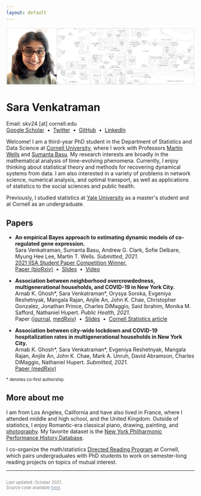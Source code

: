 ```yaml
---
layout: default
---
```


<picture>
    <source media="(min-width: 551px)" srcset="files/Banner.png">
    <source media="(max-width: 550px)" srcset="files/Banner-Resized.png">
    <img src="files/Banner.png" style="max-width: 100%;">
</picture>

# Sara Venkatraman

<p style="margin:0pt">
Email: skv24 [at] cornell.edu <br>
<a href="https://scholar.google.com/citations?user=Ywm1z54AAAAJ&hl=en">Google Scholar</a> &nbsp;&#8226;&nbsp;
<a href="https://twitter.com/SaraVenkatraman">Twitter</a> &nbsp;&#8226;&nbsp;
<a href="https://github.com/sara-venkatraman">GitHub</a> &nbsp;&#8226;&nbsp;
<a href="https://www.linkedin.com/in/saravenkatraman">LinkedIn</a>
</p>

Welcome! I am a third-year PhD student in the Department of Statistics and Data Science at [Cornell University](https://stat.cornell.edu), where I work with Professors [Martin Wells](https://stat.cornell.edu/people/faculty/martin-wells) and [Sumanta Basu](http://faculty.bscb.cornell.edu/~basu/). My research interests are broadly in the mathematical analysis of time-evolving phenomena. Currently, I enjoy thinking about statistical theory and methods for recovering dynamical systems from data. I am also interested in a variety of problems in network science, numerical analysis, and optimal transport, as well as applications of statistics to the social sciences and public health. 

Previously, I studied statistics at [Yale University](https://statistics.yale.edu) as a master's student and at Cornell as an undergraduate.

## Papers

* **An empirical Bayes approach to estimating dynamic models of co-regulated gene expression.** \
Sara Venkatraman, Sumanta Basu, Andrew G. Clark, Sofie Delbare, Myung Hee Lee, Martin T. Wells. *Submitted, 2021.* \
[2021 IISA Student Paper Competition Winner.](https://stat.cornell.edu/news/venkatraman-lands-student-research-award) \
[Paper (bioRxiv)](https://www.biorxiv.org/content/10.1101/2021.07.08.451684v1) &nbsp;&#8226;&nbsp;
[Slides](/files/slides/BayesianGeneDynamics.pdf) &nbsp;&#8226;&nbsp; 
[Video](https://www.youtube.com/watch?v=-OyCig5lKUA)

* **Association between neighborhood overcrowdedness, multigenerational households, and COVID-19 in New York City.** \
Arnab K. Ghosh\*, Sara Venkatraman\*, Orysya Soroka, Evgeniya Reshetnyak, Mangala Rajan, Anjile An, John K. Chae, Christopher Gonzalez, Jonathan Prince, Charles DiMaggio, Said Ibrahim, Monika M. Safford, Nathaniel Hupert. *Public Health, 2021.* \
Paper ([journal](https://authors.elsevier.com/sd/article/S0033-3506(21)00309-7), [medRxiv](https://www.medrxiv.org/content/10.1101/2021.06.14.21258904v1)) &nbsp;&#8226;&nbsp;
[Slides](/files/slides/COVID19Dynamics.pdf) &nbsp;&#8226;&nbsp;
[Cornell Statistics article](https://stat.cornell.edu/news/cornell-statisticians-physicians-team-fight-covid-19)

* **Association between city-wide lockdown and COVID-19 hospitalization rates in multigenerational households in New York City.**\
Arnab K. Ghosh\*, Sara Venkatraman\*, Evgeniya Reshetnyak, Mangala Rajan, Anjile An, John K. Chae, Mark A. Unruh, David Abramson, Charles DiMaggio, Nathaniel Hupert. *Submitted, 2021.*\
[Paper (medRxiv)](https://www.medrxiv.org/content/10.1101/2021.08.31.21262914v1)

<p style="font-size: 0.8em; padding: 0px;">
* denotes co-first authorship.
</p>

<!-- ## Recent and upcoming talks

I look forward to presenting my recent work at the following conferences, and would be happy to meet (virtually) with other researchers at these events.

* [Upstate New York Statistics Conference](https://community.amstat.org/rochester/events/upstats-2021/schedule), April 23 - 24
* [IISA Conference](https://www.intindstat.org/summerConference2021/scprogCommittee), May 20 - 23
* [SIAM Conference on Applications of Dynamical Systems](https://www.siam.org/conferences/cm/conference/ds21), May 23 - 27
* [ASA Symposium on Data Science and Statistics](https://ww2.amstat.org/meetings/sdss/2021/onlineprogram/Program.cfm), June 2 - 4
* [NISS Graduate Student Research Conference](https://www.niss.org/events/niss-graduate-student-research-conference), June 12 - 13
* [ISBA World Meeting](https://events.stat.uconn.edu/ISBA2021/index.html), June 28 - July 2
* [Women in Network Science (Networks 2021)](https://sites.google.com/uw.edu/winsnetworks2021/), June 30 - July 1
* [ISCB Annual Conference](http://www.iscb2021.info/en/pages/iscb-2021-home), July 18 - 22
* [Joint Statistical Meetings](https://ww2.amstat.org/meetings/jsm/2021/onlineprogram/ActivityDetails.cfm?SessionID=220743), August 8 - 12 -->

## More about me

I am from Los Angeles, California and have also lived in France, where I attended middle and high school, and the United Kingdom. Outside of statistics, I enjoy Romantic-era classical piano, drawing, painting, and [photography](/photos.html). My favorite dataset is the [New York Philharmonic Performance History Database](https://github.com/nyphilarchive/PerformanceHistory).

I co-organize the math/statistics [Directed Reading Program](https://sites.google.com/cornell.edu/cornell-drp) at Cornell, which pairs undergraduates with PhD students to work on semester-long reading projects on topics of mutual interest.

---

<p style="font-size: 0.8em; padding-top: 10px; color: gray;">
Last updated: October 2021. <br>
Source code available <a href="https://github.com/sara-venkatraman/sara-venkatraman.github.io" style="color: #748ea6">here</a>.
</p>

